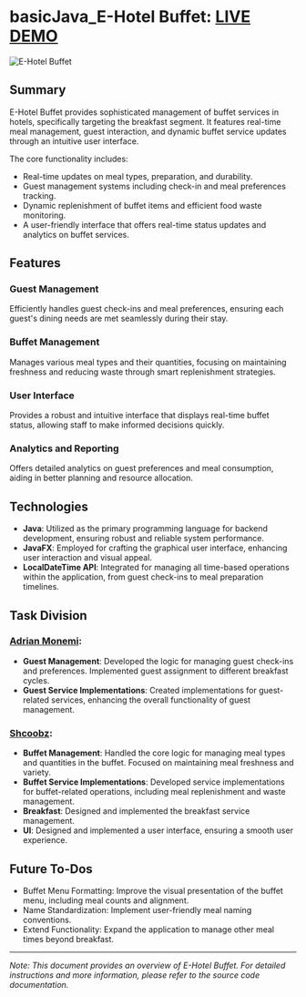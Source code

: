 # basicJava_E-Hotel Buffet: [LIVE DEMO](https://replit.com/@shcoobz/basicJava-e-hotel-buffet)

![E-Hotel Buffet](src/main/resources/img/ehotel-logo.png)

## Summary

E-Hotel Buffet provides sophisticated management of buffet services in hotels, specifically targeting the breakfast segment. It features real-time meal management, guest interaction, and dynamic buffet service updates through an intuitive user interface.

The core functionality includes:

- Real-time updates on meal types, preparation, and durability.
- Guest management systems including check-in and meal preferences tracking.
- Dynamic replenishment of buffet items and efficient food waste monitoring.
- A user-friendly interface that offers real-time status updates and analytics on buffet services.

## Features

### Guest Management

Efficiently handles guest check-ins and meal preferences, ensuring each guest's dining needs are met seamlessly during their stay.

### Buffet Management

Manages various meal types and their quantities, focusing on maintaining freshness and reducing waste through smart replenishment strategies.

### User Interface

Provides a robust and intuitive interface that displays real-time buffet status, allowing staff to make informed decisions quickly.

### Analytics and Reporting

Offers detailed analytics on guest preferences and meal consumption, aiding in better planning and resource allocation.

## Technologies

- **Java**: Utilized as the primary programming language for backend development, ensuring robust and reliable system performance.
- **JavaFX**: Employed for crafting the graphical user interface, enhancing user interaction and visual appeal.
- **LocalDateTime API**: Integrated for managing all time-based operations within the application, from guest check-ins to meal preparation timelines.

## Task Division

### [Adrian Monemi](https://github.com/AdrianMonemi):

- **Guest Management**: Developed the logic for managing guest check-ins and preferences. Implemented guest assignment to different breakfast cycles.
- **Guest Service Implementations**: Created implementations for guest-related services, enhancing the overall functionality of guest management.

### [Shcoobz](https://github.com/Shcoobz):

- **Buffet Management**: Handled the core logic for managing meal types and quantities in the buffet. Focused on maintaining meal freshness and variety.
- **Buffet Service Implementations**: Developed service implementations for buffet-related operations, including meal replenishment and waste management.
- **Breakfast**: Designed and implemented the breakfast service management.
- **UI**: Designed and implemented a user interface, ensuring a smooth user experience.

## Future To-Dos

- Buffet Menu Formatting: Improve the visual presentation of the buffet menu, including meal counts and alignment.
- Name Standardization: Implement user-friendly meal naming conventions.
- Extend Functionality: Expand the application to manage other meal times beyond breakfast.

---

_Note: This document provides an overview of E-Hotel Buffet. For detailed instructions and more information, please refer to the source code documentation._
